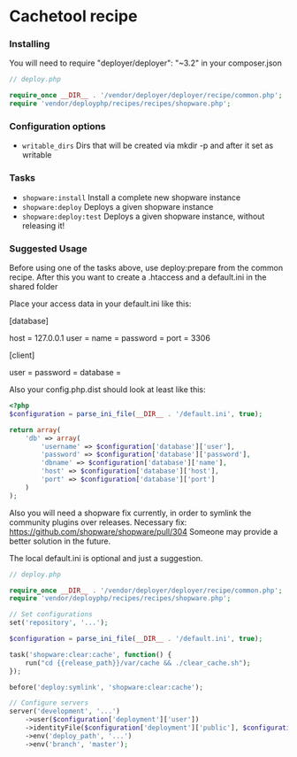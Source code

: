 # Cachetool recipe

### Installing

You will need to require "deployer/deployer": "~3.2" in your composer.json

```php
// deploy.php

require_once __DIR__ . '/vendor/deployer/deployer/recipe/common.php';
require 'vendor/deployphp/recipes/recipes/shopware.php';
```

### Configuration options

- `writable_dirs` Dirs that will be created via mkdir -p and after it set as writable

### Tasks

- `shopware:install` Install a complete new shopware instance
- `shopware:deploy` Deploys a given shopware instance
- `shopware:deploy:test` Deploys a given shopware instance, without releasing it!

### Suggested Usage

Before using one of the tasks above, use deploy:prepare from the common recipe.
After this you want to create a .htaccess and a default.ini in the shared folder

Place your access data in your default.ini like this:

[database]

host = 127.0.0.1
user = 
name = 
password = 
port = 3306

[client]

user = 
password = 
database = 

Also your config.php.dist should look at least like this:

```php
<?php
$configuration = parse_ini_file(__DIR__ . '/default.ini', true);

return array(
    'db' => array(
        'username' => $configuration['database']['user'],
        'password' => $configuration['database']['password'],
        'dbname' => $configuration['database']['name'],
        'host' => $configuration['database']['host'],
        'port' => $configuration['database']['port']
    )
);
```

Also you will need a shopware fix currently, in order to symlink the community plugins over releases.
Necessary fix: https://github.com/shopware/shopware/pull/304
Someone may provide a better solution in the future.

The local default.ini is optional and just a suggestion.

```php
// deploy.php

require_once __DIR__ . '/vendor/deployer/deployer/recipe/common.php';
require 'vendor/deployphp/recipes/recipes/shopware.php';

// Set configurations
set('repository', '...');

$configuration = parse_ini_file(__DIR__ . '/default.ini', true);

task('shopware:clear:cache', function() {
    run("cd {{release_path}}/var/cache && ./clear_cache.sh");
});

before('deploy:symlink', 'shopware:clear:cache');

// Configure servers
server('development', '...')
    ->user($configuration['deployment']['user'])
    ->identityFile($configuration['deployment']['public'], $configuration['deployment']['private'], $configuration['deployment']['passphrase'])
    ->env('deploy_path', '...')
    ->env('branch', 'master');
```
